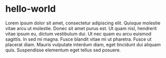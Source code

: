 # hello-world
Lorem ipsum dolor sit amet, consectetur adipiscing elit. Quisque molestie vitae arcu ut molestie. Donec sit amet purus est. Ut quam nisl, hendrerit vitae ipsum eu, dictum vestibulum dui. Ut nec quam eu arcu euismod sagittis. In sed mi magna. Fusce blandit vitae mi ut pharetra. Fusce ut placerat diam. Mauris vulputate interdum diam, eget tincidunt dui aliquam quis. Suspendisse elementum eget tellus sed posuere.
